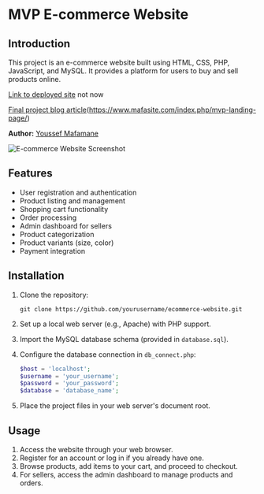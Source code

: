# MVP E-commerce Website

## Introduction

This project is an e-commerce website built using HTML, CSS, PHP, JavaScript, and MySQL. It provides a platform for users to buy and sell products online.

[Link to deployed site](#) not now

[Final project blog article](#)(https://www.mafasite.com/index.php/mvp-landing-page/)

**Author:** [Youssef Mafamane](https://www.linkedin.com/in/youssef-mafamane-04a9b4229/) 

![E-commerce Website Screenshot](\images\index.png) 

## Features

- User registration and authentication
- Product listing and management
- Shopping cart functionality
- Order processing
- Admin dashboard for sellers
- Product categorization
- Product variants (size, color)
- Payment integration

## Installation

1. Clone the repository:
   ```
   git clone https://github.com/yourusername/ecommerce-website.git
   ```

2. Set up a local web server (e.g., Apache) with PHP support.

3. Import the MySQL database schema (provided in `database.sql`).

4. Configure the database connection in `db_connect.php`:
   ```php
   $host = 'localhost';
   $username = 'your_username';
   $password = 'your_password';
   $database = 'database_name';
   ```

5. Place the project files in your web server's document root.

## Usage

1. Access the website through your web browser.
2. Register for an account or log in if you already have one.
3. Browse products, add items to your cart, and proceed to checkout.
4. For sellers, access the admin dashboard to manage products and orders.
